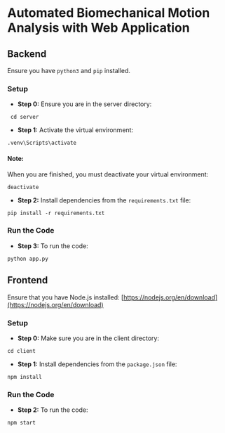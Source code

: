 # Automated Biomechanical Motion Analysis with Web Application

## Backend

Ensure you have `python3` and `pip` installed.

### Setup

- **Step 0:** Ensure you are in the server directory: 
```
 cd server
```
- **Step 1:** Activate the virtual environment: 
```
.venv\Scripts\activate
```
#### Note: 
When you are finished, you must deactivate your virtual environment:
```
deactivate
```
- **Step 2:** Install dependencies from the `requirements.txt` file:
```
pip install -r requirements.txt
```
### Run the Code

- **Step 3:** To run the code:
```
python app.py
```

## Frontend

Ensure that you have Node.js installed: [https://nodejs.org/en/download](https://nodejs.org/en/download)

### Setup

- **Step 0:** Make sure you are in the client directory:
```
cd client
```
- **Step 1:** Install dependencies from the `package.json` file:
```
npm install
```
### Run the Code

- **Step 2:** To run the code:
```
npm start
```